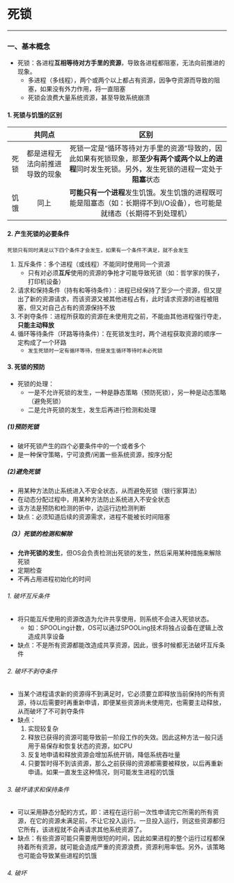 # 死锁
---

### 一、基本概念

- 死锁：各进程**互相等待对方手里的资源**，导致各进程都阻塞，无法向前推进的现象。
	- 多进程（多线程），两个或两个以上都占有资源，因争夺资源而导致的阻塞，如果没有外力作用，将一直阻塞
	- 死锁会浪费大量系统资源，甚至导致系统崩溃
#### 1. 死锁与饥饿的区别

|     |       共同点       |                                       区别                                        |
| :-: | :-------------: | :-----------------------------------------------------------------------------: |
| 死锁  | 都是进程无法向前推进导致的现象 | 死锁一定是“循环等待对方手里的资源”导致的，因此如果有死锁现象，那**至少有两个或两个以上的进程**同时发生死锁。另外，发生死锁的进程一定处于**阻塞**状态 |
| 饥饿  |       同上        |         **可能只有一个进程**发生饥饿。发生饥饿的进程既可能是阻塞态（如：长期得不到I/O设备），也可能是就绪态（长期得不到处理机）         |
#### 2. 产生死锁的必要条件

```
死锁只有同时满足以下四个条件才会发生，如果有一个条件不满足，就不会发生
```
1. 互斥条件：多个进程（或线程）不能同时使用同一个资源
	- 只有对必须**互斥**使用的资源的争抢才可能导致死锁（如：哲学家的筷子，打印机设备）
2. 请求和保持条件（持有和等待条件）：进程已经保持了至少一个资源，但又提出了新的资源请求，而该资源又被其他进程占有，此时请求资源的进程被阻塞，但又对自己占有的资源保持不放
3. 不剥夺条件：进程所获取的资源在未使用完之前，不能由其他进程强行夺走，**只能主动释放**
4. 循环等待条件（环路等待条件）：在死锁发生时，两个进程获取资源的顺序一定构成了一个环路
	- `发生死锁时一定有循环等待，但是发生循环等待时未必死锁`
#### 3. 死锁的预防

- 死锁的处理：
	- 一是不允许死锁的发生，一种是静态策略（预防死锁），另一种是动态策略（避免死锁）
	- 二是允许死锁的发生，发生后再进行检测和处理
##### (1)预防死锁

- 破坏死锁产生的四个必要条件中的一个或者多个
- 是一种保守策略，宁可浪费/闲置一些系统资源，按序分配

##### (2)避免死锁

- 用某种方法防止系统进入不安全状态，从而避免死锁（银行家算法）
- 在动态分配过程中，用某种方法防止系统进入不安全状态
- 该方法是预防和检测的折中，边运行边检测判断
- 缺点：必须知道后续的资源需求，进程不能被长时间阻塞

##### （3）死锁的检测和解除

- **允许死锁的发生**，但OS会负责检测出死锁的发生，然后采用某种措施来解除死锁
- 定期检查
- 不再占用进程初始化的时间
###### 1. 破坏互斥条件

- 将只能互斥使用的资源改造为允许共享使用，则系统不会进入死锁状态。
	- 如：SPOOLing计数，OS可以通过SPOOLing技术将独占设备在逻辑上改造成共享设备
- 缺点：不是所有资源都能改造成共享资源，因此，很多时候都无法破坏互斥条件
###### 2. 破坏不剥夺条件

- 当某个进程请求新的资源得不到满足时，它必须要立即释放当前保持的所有资源，待以后需要时再重新申请，即便某些资源尚未使用完，也需要主动释放，从而破坏了不可剥夺条件
- 缺点：
	1. 实现较复杂
	2. 释放已获得的资源可能导致前一阶段工作的失效。因此这种方法一般只适用于易保存和恢复状态的资源，如CPU
	3. 反复地申请和释放资源会增加系统开销，降低系统吞吐量
	4. 只要暂时得不到该资源，那么之前获得的资源都需要被释放，以后再重新申请。如果一直发生这种情况，则可能发生进程的饥饿

###### 3. 破坏请求和保持条件

- 可以采用静态分配的方式，即：进程在运行前一次性申请完它所需的所有资源，在它的资源未满足前，不让它投入运行。一旦投入运行，则这些资源都归它所有，该进程就不会再请求其他系统资源了。
- 缺点：有些资源可能只需要用很短的时间，因此如果进程的整个运行过程都保持着所有资源，就可能会造成严重的资源浪费，资源利用率低。另外，该策略也可能会导致某些进程的饥饿

###### 4. 破坏